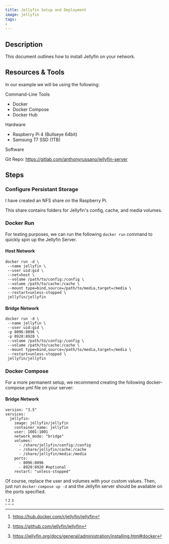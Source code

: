 ```yaml
---
title: Jellyfin Setup and Deployment
image: jellyfin
tags:
-
---
```

## Description

This document outlines how to install Jellyfin on your network.

## Resources  & Tools

In our example we will be using the following:

Command-Line Tools

- Docker
- Docker Compose
- Docker Hub

Hardware

- Raspberry Pi 4 (Bullseye 64bit)
- Samsung T7 SSD (1TB)

Software

Git Repo: https://gitlab.com/anthonyrussano/jellyfin-server

## Steps

### Configure Persistant Storage

I have created an NFS share on the Raspberry Pi.

This share contains folders for Jellyfin's config, cache, and media volumes.

### Docker Run

For testing purposes, we can run the following `docker run` command to quickly spin up the Jellyfin Server.

#### Host Network

```
docker run -d \
 --name jellyfin \
 --user uid:gid \
 --net=host \
 --volume /path/to/config:/config \
 --volume /path/to/cache:/cache \
 --mount type=bind,source=/path/to/media,target=/media \
 --restart=unless-stopped \
 jellyfin/jellyfin
```

#### Bridge Network

```
docker run -d \
 --name jellyfin \
 --user uid:gid \
 -p 8096:8096 \
 -p 8920:8920 \
 --volume /path/to/config:/config \
 --volume /path/to/cache:/cache \
 --mount type=bind,source=/path/to/media,target=/media \
 --restart=unless-stopped \
 jellyfin/jellyfin
```

### Docker Compose

For a more permanent setup, we recommend creating the following docker-compose.yml file on your server:

#### Bridge Network

```
version: "3.5"
services:
  jellyfin:
    image: jellyfin/jellyfin
    container_name: jellyfin
    user: 1001:1001
    network_mode: "bridge"
    volumes:
      - /share/jellyfin/config:/config
      - /share/jellyfin/cache:/cache
      - /share/jellyfin/media:/media
    ports:
      - 8096:8096
      - 8920:8920 #optional
    restart: "unless-stopped"
```

Of course, replace the user and volumes with your custom values.
Then, just run `docker-compose up -d` and the Jellyfin server should be available on the ports specified.

[^1] [^2] [^3]

[^1]: https://hub.docker.com/r/jellyfin/jellyfin
[^2]: https://github.com/jellyfin/jellyfin
[^3]: https://jellyfin.org/docs/general/administration/installing.html#docker